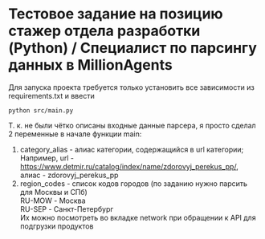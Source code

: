 # Тестовое задание на позицию cтажер отдела разработки (Python) / Специалист по парсингу данных в MillionAgents

Для запуска проекта требуется только установить все зависимости из requirements.txt и ввести 
```
python src/main.py
```
Т. к. не были чётко описаны входные данные парсера, я просто сделал 2 переменные в начале функции main:  
1. category_alias - алиас категории, содержащийся в url категории;  
Например, url - https://www.detmir.ru/catalog/index/name/zdorovyj_perekus_pp/,  
алиас - zdorovyj_perekus_pp  
2. region_codes - список кодов городов (по заданию нужно парсить для Москвы и СПб)  
RU-MOW - Москва  
RU-SEP - Санкт-Петербург  
Их можно посмотреть во вкладке network при обращении к API для подгрузки продуктов  
